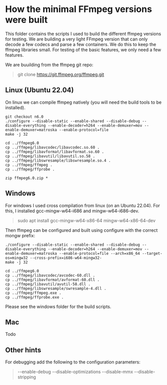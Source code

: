 # How the minimal FFmpeg versions were built

This folder contains the scripts I used to build the different ffmpeg versions for testing. We are building a very light FFmpeg version that can only decode a few codecs and parse a few containers. We do this to keep the ffmpeg libraries small. For testing of the basic features, we only need a few features. 

We are buuilding from the ffmpeg git repo:

> git clone https://git.ffmpeg.org/ffmpeg.git

## Linux (Ubuntu 22.04)

On linux we can compile ffmpeg natively (you will need the build tools to be installed).

```
git checkout n6.0
./configure --disable-static --enable-shared --disable-debug --disable-everything --enable-decoder=h264 --enable-demuxer=mov --enable-demuxer=matroska --enable-protocol=file
make -j 32

cd ../ffmpeg6.0
cp ../ffmpeg/libavcodec/libavcodec.so.60 .
cp ../ffmpeg/libavformat/libavformat.so.60 .
cp ../ffmpeg/libavutil/libavutil.so.58 .
cp ../ffmpeg/libswresample/libswresample.so.4 .
cp ../ffmpeg/ffmpeg .
cp ../ffmpeg/ffprobe .

zip ffmpeg6.0.zip *
```

## Windows

For windows I used cross compilation from linux (on an Ubuntu 22.04). For this, I installed gcc-mingw-w64-i686 and mingw-w64-i686-dev.

> sudo apt install gcc-mingw-w64-x86-64 mingw-w64-x86-64-dev

Then ffmpeg can be configured and built using configure with the correct mongw prefix:

```
./configure --disable-static --enable-shared --disable-debug --disable-everything --enable-decoder=h264 --enable-demuxer=mov --enable-demuxer=matroska --enable-protocol=file --arch=x86_64 --target-os=mingw32 --cross-prefix=i686-w64-mingw32-
make -j 32
```

```
cd ../ffmpeg6.0
cp ../ffmpeg/libavcodec/avcodec-60.dll .
cp ../ffmpeg/libavformat/avformat-60.dll .
cp ../ffmpeg/libavutil/avutil-58.dll .
cp ../ffmpeg/libswresample/swresample-4.dll .
cp ../ffmpeg/ffmpeg.exe .
cp ../ffmpeg/ffprobe.exe .
```

Please see the windows folder for the build scripts.

## Mac

Todo

## Other hints

For debugging add the following to the configuration parameters:

> --enable-debug --disable-optimizations --disable-mmx --disable-stripping
